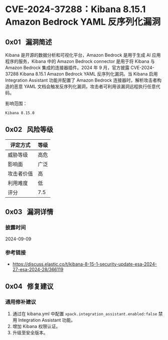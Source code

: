 # CVE-2024-37288：Kibana 8.15.1 Amazon Bedrock YAML 反序列化漏洞

## 0x01   漏洞简述

Kibana 是开源的数据分析和可视化平台，Amazon Bedrock 是用于生成 AI 应用程序的服务，Kibana 中的 Amazon Bedrock connector 是用于将 Kibana 与 Amazon Bedrock 集成的连接器插件。2024 年 9 月，官方披露 CVE-2024-37288 Kibana 8.15.1 Amazon Bedrock YAML 反序列化漏洞。当 Kibana 启用 Integration Assistant 功能并配置了 Amazon Bedrock 连接器时，解析攻击者构造的恶意 YAML 文档会触发反序列化漏洞，攻击者可利用该漏洞远程执行任意代码。

影响范围：

```
Kibana 8.15.0
```

## 0x02   风险等级

| 评定方式  | 等级  |
| ----- | --- |
| 威胁等级  | 高危  |
| 影响面   | 广泛  |
| 攻击者价值 | 高   |
| 利用难度  | 低   |
| 评分    | 7.5 |

## 0x03   漏洞详情

### 披露时间

2024-09-09

### 参考链接

- https://discuss.elastic.co/t/kibana-8-15-1-security-update-esa-2024-27-esa-2024-28/366119

## 0x04   修复建议

### 通用修补建议

1. 通过在 kibana.yml 中配置 `xpack.integration_assistant.enabled:false` 禁用 Integration Assistant 功能。
2. 增加 Kibana 权限认证。
3. 升级至安全版本。
